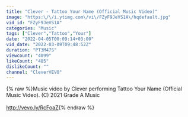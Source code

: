 ```yaml
---
title: "Clever - Tattoo Your Name (Official Music Video)"
image: "https:\/\/i.ytimg.com\/vi\/FZyF9JeVS1A\/hqdefault.jpg"
vid_id: "FZyF9JeVS1A"
categories: "Music"
tags: ["Clever","Tattoo","Your"]
date: "2022-04-05T00:09:14+03:00"
vid_date: "2022-03-09T09:48:52Z"
duration: "PT3M47S"
viewcount: "4099"
likeCount: "485"
dislikeCount: ""
channel: "CleverVEVO"
---
```

{% raw %}Music video by Clever performing Tattoo Your Name (Official Music Video). (C) 2021 Grade A Music<br /><br /><a rel="nofollow" target="blank" href="http://vevo.ly/RcFoaZ">http://vevo.ly/RcFoaZ</a>{% endraw %}
